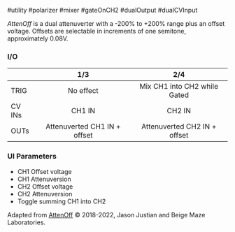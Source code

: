 #utility #polarizer #mixer  #gateOnCH2 #dualOutput #dualCVInput 

*AttenOff* is a dual attenuverter with a -200% to +200% range plus an offset voltage. Offsets are selectable in increments of one semitone, approximately 0.08V.

### I/O

|        |             1/3              |             2/4              |
| ------ | :--------------------------: | :--------------------------: |
| TRIG   |          No effect           | Mix CH1 into CH2 while Gated |
| CV INs |            CH1 IN            |            CH2 IN            |
| OUTs   | Attenuverted CH1 IN + offset | Attenuverted CH2 IN + offset |

### UI Parameters
* CH1 Offset voltage
* CH1 Attenuversion
* CH2 Offset voltage
* CH2 Attenuversion
* Toggle summing CH1 into CH2


Adapted from [AttenOff](https://github.com/Chysn/O_C-HemisphereSuite/wiki/AttenOff) © 2018-2022, Jason Justian and Beige Maze Laboratories. 

